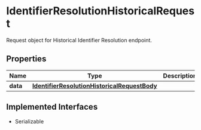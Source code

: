 

# IdentifierResolutionHistoricalRequest

Request object for Historical Identifier Resolution endpoint.

## Properties

Name | Type | Description | Notes
------------ | ------------- | ------------- | -------------
**data** | [**IdentifierResolutionHistoricalRequestBody**](IdentifierResolutionHistoricalRequestBody.md) |  | 


## Implemented Interfaces

* Serializable


